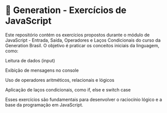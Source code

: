 # 📘 Generation - Exercícios de JavaScript

Este repositório contém os exercícios propostos durante o módulo de JavaScript - Entrada, Saída, Operadores e Laços Condicionais do curso da Generation Brasil.
O objetivo é praticar os conceitos iniciais da linguagem, como:

Leitura de dados (input)

Exibição de mensagens no console

Uso de operadores aritméticos, relacionais e lógicos

Aplicação de laços condicionais, como if, else e switch case

Esses exercícios são fundamentais para desenvolver o raciocínio lógico e a base da programação em JavaScript.
